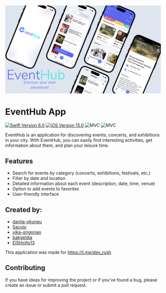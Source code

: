 ![image](https://github.com/danila-okuneu/EventHub/blob/develop/EventHub.jpg)

# EventHub App


<p align="left"> 
<a href="https://swift.org">
<img src="https://img.shields.io/badge/Swift-6.0-orange" alt="Swift Version 6.0"/></a>
<a href="https://developer.apple.com/ios/">
<img src="https://img.shields.io/badge/iOS-15.0%2B-success" alt="iOS Version 15.0"/></a>
<img src="https://img.shields.io/badge/MVC-ff69b4" alt="MVC" /></a>
<img src="https://img.shields.io/badge/No storyboard-purple" alt="MVC" /></a>
</p>

EventHub is an application for discovering events, concerts, and exhibitions in your city. With EventHub, you can easily find interesting activities, get information about them, and plan your leisure time.

## Features

- Search for events by category (concerts, exhibitions, festivals, etc.)
- Filter by date and location
- Detailed information about each event (description, date, time, venue)
- Option to add events to favorites
- User-friendly interface

## Created by:

- [danila-okuneu](https://github.com/danila-okuneu)
- [Sacujo](https://github.com/Sacujo)
- [vika-grigorian](https://github.com/vika-grigorian)
- [bakgeldia](https://github.com/bakgeldia)
- [ElShtolts13](https://github.com/ElShtolts13)

This application was made for https://t.me/dev_rush

## Contributing

If you have ideas for improving the project or if you've found a bug, please create an issue or submit a pull request.

